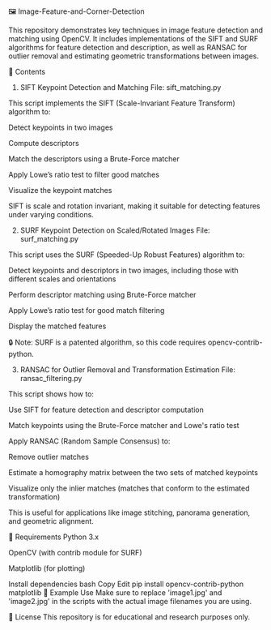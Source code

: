 🖼️ Image-Feature-and-Corner-Detection

This repository demonstrates key techniques in image feature detection and matching using OpenCV. It includes implementations of the SIFT and SURF algorithms for feature detection and description, as well as RANSAC for outlier removal and estimating geometric transformations between images.

📂 Contents
1. SIFT Keypoint Detection and Matching
File: sift_matching.py

This script implements the SIFT (Scale-Invariant Feature Transform) algorithm to:

Detect keypoints in two images

Compute descriptors

Match the descriptors using a Brute-Force matcher

Apply Lowe’s ratio test to filter good matches

Visualize the keypoint matches

SIFT is scale and rotation invariant, making it suitable for detecting features under varying conditions.

2. SURF Keypoint Detection on Scaled/Rotated Images
File: surf_matching.py

This script uses the SURF (Speeded-Up Robust Features) algorithm to:

Detect keypoints and descriptors in two images, including those with different scales and orientations

Perform descriptor matching using Brute-Force matcher

Apply Lowe’s ratio test for good match filtering

Display the matched features

🔒 Note: SURF is a patented algorithm, so this code requires opencv-contrib-python.

3. RANSAC for Outlier Removal and Transformation Estimation
File: ransac_filtering.py

This script shows how to:

Use SIFT for feature detection and descriptor computation

Match keypoints using the Brute-Force matcher and Lowe's ratio test

Apply RANSAC (Random Sample Consensus) to:

Remove outlier matches

Estimate a homography matrix between the two sets of matched keypoints

Visualize only the inlier matches (matches that conform to the estimated transformation)

This is useful for applications like image stitching, panorama generation, and geometric alignment.

🧰 Requirements
Python 3.x

OpenCV (with contrib module for SURF)

Matplotlib (for plotting)

Install dependencies
bash
Copy
Edit
pip install opencv-contrib-python matplotlib
📸 Example Use
Make sure to replace 'image1.jpg' and 'image2.jpg' in the scripts with the actual image filenames you are using.

📌 License
This repository is for educational and research purposes only.


